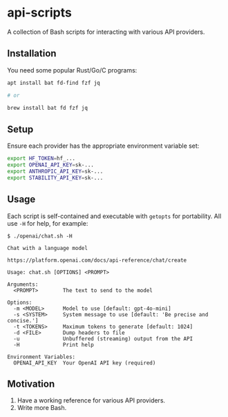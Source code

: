 # api-scripts

A collection of Bash scripts for interacting with various API providers.

## Installation

You need some popular Rust/Go/C programs:

```sh
apt install bat fd-find fzf jq

# or

brew install bat fd fzf jq
```

## Setup

Ensure each provider has the appropriate environment variable set:

```sh
export HF_TOKEN=hf_...
export OPENAI_API_KEY=sk-...
export ANTHROPIC_API_KEY=sk-...
export STABILITY_API_KEY=sk-...
```

## Usage

Each script is self-contained and executable with `getopts` for portability. All use `-H` for help, for example:

```
$ ./openai/chat.sh -H

Chat with a language model

https://platform.openai.com/docs/api-reference/chat/create

Usage: chat.sh [OPTIONS] <PROMPT>

Arguments:
  <PROMPT>        The text to send to the model

Options:
  -m <MODEL>      Model to use [default: gpt-4o-mini]
  -s <SYSTEM>     System message to use [default: 'Be precise and concise.']
  -t <TOKENS>     Maximum tokens to generate [default: 1024]
  -d <FILE>       Dump headers to file
  -u              Unbuffered (streaming) output from the API
  -H              Print help

Environment Variables:
  OPENAI_API_KEY  Your OpenAI API key (required)
```

## Motivation

1. Have a working reference for various API providers.
2. Write more Bash.
